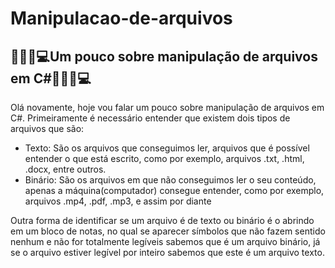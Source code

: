 # Manipulacao-de-arquivos
## 👨🏽‍💻💻Um pouco sobre manipulação de arquivos em C#👨🏽‍💻💻

Olá novamente, hoje vou falar um pouco sobre manipulação de arquivos em C#. Primeiramente é necessário entender que existem dois tipos de arquivos que são:

<ul>
  <li>Texto: São os arquivos que conseguimos ler, arquivos que é possível entender o que está escrito, como por exemplo, arquivos .txt, .html, .docx, entre outros.</li>
  <li>Binário: São os arquivos em que não conseguimos ler o seu conteúdo, apenas a máquina(computador) consegue entender, como por exemplo, arquivos .mp4, .pdf, .mp3, e assim por diante</li>
</ul>

Outra forma de identificar se um arquivo é de texto ou binário é o abrindo em um bloco de notas, no qual se aparecer símbolos que não fazem sentido nenhum e não for totalmente legíveis sabemos que é um arquivo binário, já se o arquivo estiver legível por inteiro sabemos que este é um arquivo texto.
